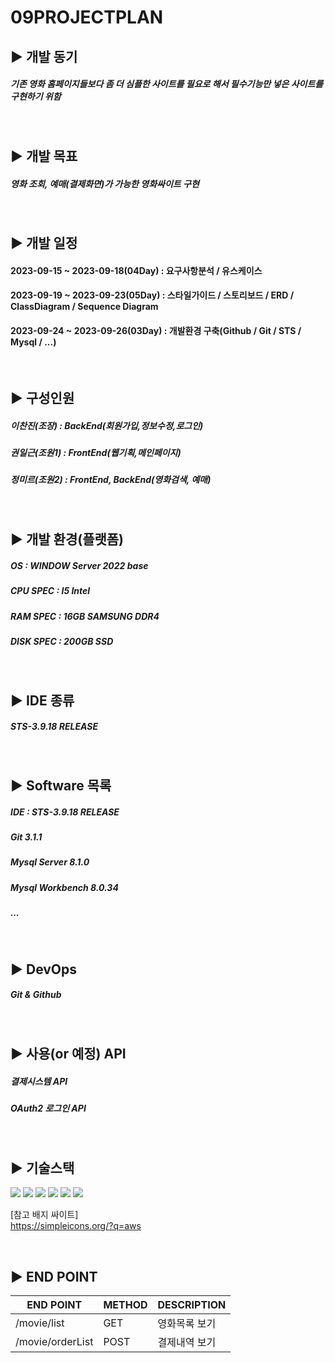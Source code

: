 09PROJECTPLAN
=

## ▶️ 개발 동기

##### 기존 영화 홈페이지들보다 좀 더 심플한 사이트를 필요로 해서 필수기능만 넣은 사이트를 구현하기 위함

<br/>

## ▶️ 개발 목표

##### 영화 조회, 예매(결제화면)가 가능한 영화싸이트 구현 
<br/>

## ▶️ 개발 일정
#### 2023-09-15 ~ 2023-09-18(04Day) : 요구사항분석 / 유스케이스  
#### 2023-09-19 ~ 2023-09-23(05Day) : 스타일가이드 / 스토리보드 / ERD / ClassDiagram / Sequence Diagram
#### 2023-09-24 ~ 2023-09-26(03Day) : 개발환경 구축(Github / Git / STS / Mysql / ...)



<br/>

## ▶️ 구성인원 

##### 이찬진(조장)  : BackEnd(회원가입,정보수정,로그인) 
##### 권일근(조원1) : FrontEnd(웹기획,메인페이지)
##### 정미르(조원2) : FrontEnd, BackEnd(영화검색, 예매)
<br/>

## ▶️ 개발 환경(플랫폼)

##### OS : WINDOW Server 2022 base
##### CPU SPEC : I5 Intel 
##### RAM SPEC : 16GB SAMSUNG DDR4
##### DISK SPEC : 200GB SSD 

<br/>

## ▶️ IDE 종류

##### STS-3.9.18 RELEASE 
<br/>

## ▶️ Software 목록

##### IDE : STS-3.9.18 RELEASE
##### Git 3.1.1
##### Mysql Server 8.1.0
##### Mysql Workbench 8.0.34
##### ...
<br/>

## ▶️ DevOps 

##### Git & Github
<br/>



## ▶️ 사용(or 예정) API

##### 결제시스템 API
##### OAuth2 로그인 API

<br/>

## ▶️ 기술스택
<img src="https://img.shields.io/badge/css3-1572B6?style=for-the-badge&logo=css3&logoColor=white">
<img src="https://img.shields.io/badge/html5-E34F26?style=for-the-badge&logo=html5&logoColor=white">
<img src="https://img.shields.io/badge/mysql-4479A1?style=for-the-badge&logo=mysql&logoColor=white">
<img src="https://img.shields.io/badge/javascript-F7DF1E?style=for-the-badge&logo=javascript&logoColor=white">
<img src="https://img.shields.io/badge/springsecurity-6DB33F?style=for-the-badge&logo=springsecurity&logoColor=white">
<img src="https://img.shields.io/badge/github-181717?style=for-the-badge&logo=github&logoColor=white">

[참고 배지 싸이트] <br/>
https://simpleicons.org/?q=aws <br/>



<br/>

## ▶️ END POINT 

|END POINT|METHOD|DESCRIPTION|
|------|---|---|
|/movie/list|GET| 영화목록 보기
|/movie/orderList|POST| 결제내역 보기
<br/>







